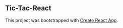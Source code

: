 ## Tic-Tac-React

This project was bootstrapped with [Create React App](https://github.com/facebookincubator/create-react-app).
